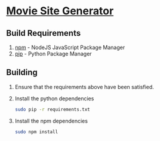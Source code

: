 [Movie Site Generator](../README.md)
==================================================

Build Requirements
--------------------------------------

1. [npm](https://docs.npmjs.com/getting-started/installing-node) - NodeJS JavaScript Package Manager
2. [pip](https://pip.pypa.io/en/latest/installing/) - Python Package Manager


Building
--------------------------------------

1. Ensure that the requirements above have been satisfied.
2. Install the python dependencies

	```bash
	sudo pip -r requirements.txt
	```
3. Install the npm dependencies

	```bash
	sudo npm install
	```
